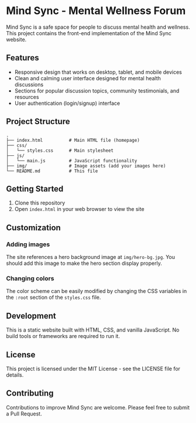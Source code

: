 # Mind Sync - Mental Wellness Forum

Mind Sync is a safe space for people to discuss mental health and wellness. This project contains the front-end implementation of the Mind Sync website.

## Features

- Responsive design that works on desktop, tablet, and mobile devices
- Clean and calming user interface designed for mental health discussions
- Sections for popular discussion topics, community testimonials, and resources
- User authentication (login/signup) interface

## Project Structure

```
.
├── index.html          # Main HTML file (homepage)
├── css/
│   └── styles.css      # Main stylesheet
├── js/
│   └── main.js         # JavaScript functionality
├── img/                # Image assets (add your images here)
└── README.md           # This file
```

## Getting Started

1. Clone this repository
2. Open `index.html` in your web browser to view the site

## Customization

### Adding images

The site references a hero background image at `img/hero-bg.jpg`. You should add this image to make the hero section display properly.

### Changing colors

The color scheme can be easily modified by changing the CSS variables in the `:root` section of the `styles.css` file.

## Development

This is a static website built with HTML, CSS, and vanilla JavaScript. No build tools or frameworks are required to run it.

## License

This project is licensed under the MIT License - see the LICENSE file for details.

## Contributing

Contributions to improve Mind Sync are welcome. Please feel free to submit a Pull Request. 